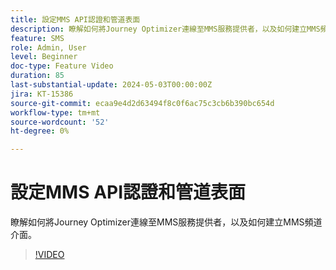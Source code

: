 ```yaml
---
title: 設定MMS API認證和管道表面
description: 瞭解如何將Journey Optimizer連線至MMS服務提供者，以及如何建立MMS頻道介面。
feature: SMS
role: Admin, User
level: Beginner
doc-type: Feature Video
duration: 85
last-substantial-update: 2024-05-03T00:00:00Z
jira: KT-15386
source-git-commit: ecaa9e4d2d63494f8c0f6ac75c3cb6b390bc654d
workflow-type: tm+mt
source-wordcount: '52'
ht-degree: 0%

---
```



# 設定MMS API認證和管道表面

瞭解如何將Journey Optimizer連線至MMS服務提供者，以及如何建立MMS頻道介面。

>[!VIDEO](https://video.tv.adobe.com/v/3428872/?learn=on)
